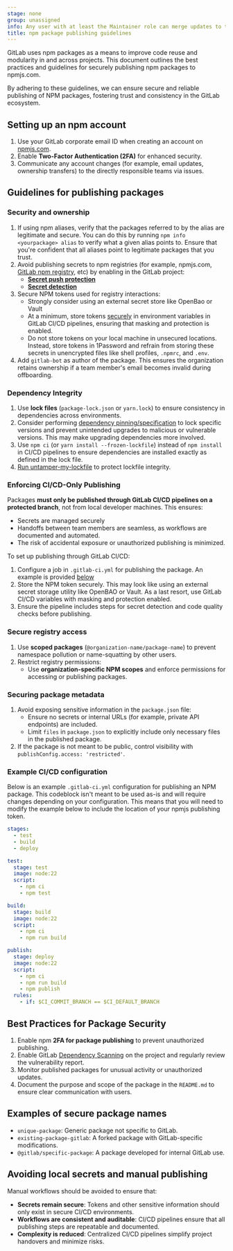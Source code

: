 ```yaml
---
stage: none
group: unassigned
info: Any user with at least the Maintainer role can merge updates to this content. For details, see https://docs.gitlab.com/development/development_processes/#development-guidelines-review.
title: npm package publishing guidelines
---
```


GitLab uses npm packages as a means to improve code reuse and modularity in and across projects.
This document outlines the best practices and guidelines for securely publishing npm packages to npmjs.com.

By adhering to these guidelines, we can ensure secure and reliable publishing of NPM packages,
fostering trust and consistency in the GitLab ecosystem.

## Setting up an npm account

1. Use your GitLab corporate email ID when creating an account on [npmjs.com](https://www.npmjs.com/).
1. Enable **Two-Factor Authentication (2FA)** for enhanced security.
1. Communicate any account changes (for example, email updates, ownership transfers) to the directly responsible teams via issues.

## Guidelines for publishing packages

### Security and ownership

1. If using npm aliases, verify that the packages referred to by the alias are legitimate and secure.
   You can do this by running `npm info <yourpackage> alias` to verify what a given alias points to.
   Ensure that you're confident that all aliases point to legitimate packages that you trust.
1. Avoid publishing secrets to npm registries (for example, npmjs.com, [GitLab npm registry](../user/packages/npm_registry/_index.md), etc) by enabling in the GitLab project:
   - **[Secret push protection](../user/application_security/secret_detection/secret_push_protection/_index.md)**
   - **[Secret detection](../user/application_security/secret_detection/pipeline/_index.md)**
1. Secure NPM tokens used for registry interactions:
   - Strongly consider using an external secret store like OpenBao or Vault
   - At a minimum, store tokens [securely](../ci/pipelines/pipeline_security.md#cicd-variables) in environment variables
     in GitLab CI/CD pipelines, ensuring that masking and protection is enabled.
   - Do not store tokens on your local machine in unsecured locations. Instead, store tokens in 1Password and
     refrain from storing these secrets in unencrypted files like shell profiles, `.npmrc`, and `.env`.
1. Add `gitlab-bot` as author of the package. This ensures the organization retains ownership if a team member's email becomes invalid during offboarding.

### Dependency Integrity

1. Use **lock files** (`package-lock.json` or `yarn.lock`) to ensure consistency in dependencies across environments.
1. Consider performing [dependency pinning/specification](https://docs.npmjs.com/specifying-dependencies-and-devdependencies-in-a-package-json-file)
   to lock specific versions and prevent unintended upgrades to malicious or vulnerable versions.
   This may make upgrading dependencies more involved.
1. Use `npm ci` (or `yarn install --frozen-lockfile`) instead of `npm install` in CI/CD pipelines
   to ensure dependencies are installed exactly as defined in the lock file.
1. [Run untamper-my-lockfile](https://gitlab.com/gitlab-org/frontend/untamper-my-lockfile/#usage) to protect lockfile integrity.

### Enforcing CI/CD-Only Publishing

Packages **must only be published through GitLab CI/CD pipelines on a protected branch**, not from local developer machines. This ensures:

- Secrets are managed securely
- Handoffs between team members are seamless, as workflows are documented and automated.
- The risk of accidental exposure or unauthorized publishing is minimized.

To set up publishing through GitLab CI/CD:

1. Configure a job in `.gitlab-ci.yml` for publishing the package. An example is provided [below](#example-cicd-configuration)
1. Store the NPM token securely. This may look like using an external secret storage utility like OpenBAO or Vault.
   As a last resort, use GitLab CI/CD variables with masking and protection enabled.
1. Ensure the pipeline includes steps for secret detection and code quality checks before publishing.

### Secure registry access

1. Use **scoped packages** (`@organization-name/package-name`) to prevent namespace pollution or name-squatting by other users.
1. Restrict registry permissions:
   - Use **organization-specific NPM scopes** and enforce permissions for accessing or publishing packages.

### Securing package metadata

1. Avoid exposing sensitive information in the `package.json` file:
   - Ensure no secrets or internal URLs (for example, private API endpoints) are included.
   - Limit `files` in `package.json` to explicitly include only necessary files in the published package.
1. If the package is not meant to be public, control visibility with `publishConfig.access: 'restricted'`.

### Example CI/CD configuration

Below is an example `.gitlab-ci.yml` configuration for publishing an NPM package. This codeblock isn't meant to be used as-is and will require changes depending on your configuration. This means that you will need to modify the example below to include the location of your npmjs publishing token.

```yaml
stages:
  - test
  - build
  - deploy

test:
  stage: test
  image: node:22
  script:
    - npm ci
    - npm test

build:
  stage: build
  image: node:22
  script:
    - npm ci
    - npm run build

publish:
  stage: deploy
  image: node:22
  script:
    - npm ci
    - npm run build
    - npm publish
  rules:
    - if: $CI_COMMIT_BRANCH == $CI_DEFAULT_BRANCH
```

## Best Practices for Package Security

1. Enable npm **2FA for package publishing** to prevent unauthorized publishing.
1. Enable GitLab [Dependency Scanning](../user/application_security/dependency_scanning/_index.md)
   on the project and regularly review the vulnerability report.
1. Monitor published packages for unusual activity or unauthorized updates.
1. Document the purpose and scope of the package in the `README.md` to ensure clear communication with users.

## Examples of secure package names

- `unique-package`: Generic package not specific to GitLab.
- `existing-package-gitlab`: A forked package with GitLab-specific modifications.
- `@gitlab/specific-package`: A package developed for internal GitLab use.

## Avoiding local secrets and manual publishing

Manual workflows should be avoided to ensure that:

- **Secrets remain secure**: Tokens and other sensitive information should only exist in secure CI/CD environments.
- **Workflows are consistent and auditable**: CI/CD pipelines ensure that all publishing steps are repeatable and documented.
- **Complexity is reduced**: Centralized CI/CD pipelines simplify project handovers and minimize risks.
